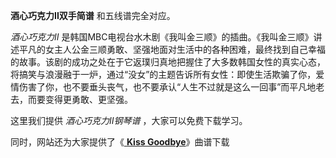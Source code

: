 

**酒心巧克力II双手简谱** 和五线谱完全对应。

_酒心巧克力II_
是韩国MBC电视台水木剧《我叫金三顺》的插曲。《我叫金三顺》讲述平凡的女主人公金三顺勇敢、坚强地面对生活中的各种困难，最终找到自己幸福的故事。该剧的成功之处在于它返璞归真地把握住了大多数韩国女性的真实心态，将搞笑与浪漫融于一炉，通过“没女”的主题告诉所有女性：即使生活欺骗了你，爱情伤害了你，也不要垂头丧气，也不要承认“人生不过就是这么一回事”而平凡地老去，而要变得更勇敢、更坚强。

这里我们提供 _酒心巧克力II钢琴谱_ ，大家可以免费下载学习。

同时，网站还为大家提供了《[ **Kiss Goodbye**](Music-8542-Kiss-Goodbye-我叫金三顺插曲.html "Kiss
Goodbye")》曲谱下载

